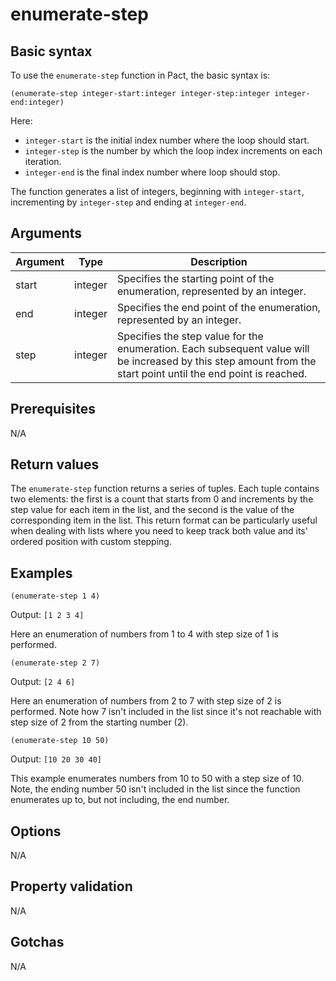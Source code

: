 # enumerate-step

## Basic syntax

To use the `enumerate-step` function in Pact, the basic syntax is:

```pact
(enumerate-step integer-start:integer integer-step:integer integer-end:integer)
```

Here: 
- `integer-start` is the initial index number where the loop should start.
- `integer-step` is the number by which the loop index increments on each iteration.
- `integer-end` is the final index number where loop should stop. 

The function generates a list of integers, beginning with `integer-start`, incrementing by `integer-step` and ending at `integer-end`.

## Arguments

| Argument | Type | Description |
| --- | --- | --- |
| start | integer | Specifies the starting point of the enumeration, represented by an integer. |
| end | integer | Specifies the end point of the enumeration, represented by an integer. |
| step | integer | Specifies the step value for the enumeration. Each subsequent value will be increased by this step amount from the start point until the end point is reached. |

## Prerequisites

N/A

## Return values

The `enumerate-step` function returns a series of tuples. Each tuple contains two elements: the first is a count that starts from 0 and increments by the step value for each item in the list, and the second is the value of the corresponding item in the list. This return format can be particularly useful when dealing with lists where you need to keep track both value and its' ordered position with custom stepping.

## Examples

```pact
(enumerate-step 1 4)
```
Output: `[1 2 3 4]`

Here an enumeration of numbers from 1 to 4 with step size of 1 is performed.

```pact
(enumerate-step 2 7)
```
Output: `[2 4 6]`

Here an enumeration of numbers from 2 to 7 with step size of 2 is performed. Note how 7 isn't included in the list since it's not reachable with step size of 2 from the starting number (2).

```pact
(enumerate-step 10 50)
```
Output: `[10 20 30 40]`

This example enumerates numbers from 10 to 50 with a step size of 10. Note, the ending number 50 isn't included in the list since the function enumerates up to, but not including, the end number.

## Options

N/A

## Property validation

N/A

## Gotchas

N/A

